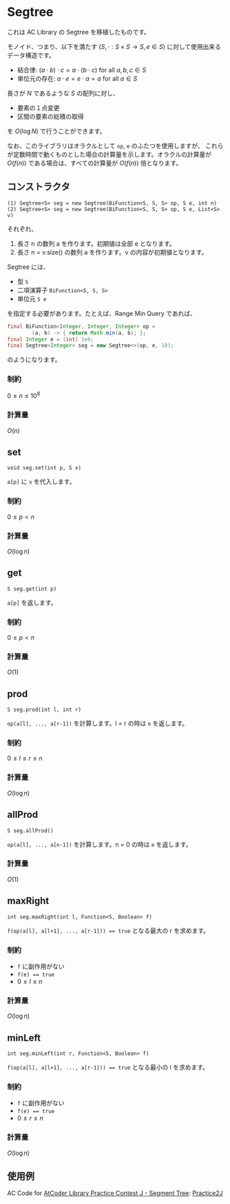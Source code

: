 # Segtree

これは AC Library の Segtree を移植したものです。

モノイド、つまり、以下を満たす ($S, \cdot: S \times S \rightarrow S, e \in S$)
に対して使用出来るデータ構造です。

- 結合律: $(a \cdot b) \cdot c = a \cdot (b \cdot c)$ for all $a, b, c \in S$
- 単位元の存在: $a \cdot e = e \cdot a = a$ for all $a \in S$

長さが $N$ であるような $S$ の配列に対し、

- 要素の１点変更
- 区間の要素の総積の取得

を $O(\log N)$ で行うことができます。

なお、このライブラリはオラクルとして `op`, `e` のふたつを使用しますが、
これらが定数時間で動くものとした場合の計算量を示します。オラクルの計算量が
$O(f(n))$ である場合は、すべての計算量が $O(f(n))$ 倍となります。

## コンストラクタ

```console
(1) Segtree<S> seg = new Segtree(BiFunction<S, S, S> op, S e, int n)
(2) Segtree<S> seg = new Segtree(BiFunction<S, S, S> op, S e, List<S> v)
```

それぞれ、

1. 長さ n の数列 a を作ります。初期値は全部 e となります。
2. 長さ n = v.size() の数列 a を作ります。v の内容が初期値となります。

Segtree には、

- 型 `S`
- 二項演算子 `BiFunction<S, S, S>`
- 単位元 `S e`

を指定する必要があります。たとえば、Range Min Query であれば、

```java
final BiFunction<Integer, Integer, Integer> op = 
        (a, b) -> { return Math.min(a, b); };
final Integer e = (int) 1e9;
final Segtree<Integer> seg = new Segtree<>(op, e, 10);
```

のようになります。

### 制約

$0 \le n \le 10^8$

### 計算量

$O(n)$

## set

```console
void seg.set(int p, S x)
```

`a[p]` に `x` を代入します。

### 制約

$0 \le p < n$

### 計算量

$O(\log n)$

## get

```console
S seg.get(int p)
```

`a[p]` を返します。

### 制約

$0 \le p < n$

### 計算量

$O(1)$

## prod

```console
S seg.prod(int l, int r)
```

`op(a[l], ..., a[r-1])` を計算します。l = r の時は `e` を返します。

### 制約

$0 \le l \le r \le n$

### 計算量

$O(\log n)$


## allProd

```console
S seg.allProd()
```

`op(a[l], ..., a[n-1])` を計算します。n = 0 の時は `e` を返します。

### 計算量

$O(1)$

## maxRight

```console
int seg.maxRight(int l, Function<S, Boolean> f)
```

`f(op(a[l], a[l+1], ..., a[r-1])) == true` となる最大の r を求めます。

### 制約

- `f` に副作用がない
- `f(e) == true`
- $0 \le l \le n$

### 計算量

$O(\log n)$

## minLeft

```console
int seg.minLeft(int r, Function<S, Boolean> f)
```

`f(op(a[l], a[l+1], ..., a[r-1])) == true` となる最小の l を求めます。

### 制約

- `f` に副作用がない
- `f(e) == true`
- $0 \le r \le n$

### 計算量

$O(\log n)$

## 使用例

AC Code for [AtCoder Library Practice Contest J - Segment Tree](https://atcoder.jp/contests/practice2/tasks/practice2_j):
[Practice2J](../code/src/main/java/jp/ne/sakura/uhideyuki/jatcoder/PRACTICE2J.java)